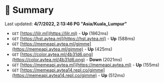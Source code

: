 # 📖 Summary
Last updated: **4/7/2022, 2:13:46 PG "Asia/Kuala_Lumpur"**

- `GET` [https://lilr.ml](https://lilr.ml) - **Up** (1862ms)
- `GET` [https://hst.aytea.ml](https://hst.aytea.ml) - **Up** (588ms)
- `GET` [https://memeapi.aytea.ml/gimme](https://memeapi.aytea.ml/gimme) - **Up** (425ms)
- `GET` [https://color.aytea.ml/4b31d6.png](https://color.aytea.ml/4b31d6.png) - **Down** (2021ms)
- `GET` [https://memeapi.aytea.ml](https://memeapi.aytea.ml) - **Up** (155ms)
- `GET` [https://memeapi.aytea14.repl.co/gimme](https://memeapi.aytea14.repl.co/gimme) - **Up** (512ms)
